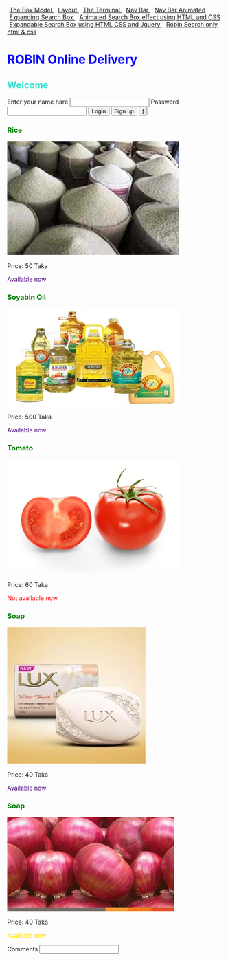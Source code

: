 <a style="padding: 5px;" href="the-box-model.html" target="blank">The Box Model  </a>
<a style="padding: 5px;" href="layout.html" target="blank">Layout  </a>
<a style="padding: 5px;" href="The Terminal.html" target="blank">The Terminal  </a>
<a style="padding: 5px;" href="My Web Site/index.html" target="blank">Nav Bar  </a>
<a style="padding: 5px;" href="My Web Site/animated.html" target="blank">Nav Bar Animated </a>
<a style="padding: 5px;" href="Expanding Search Box On Click Using Html CSS And JQuery/index - Copy.html" target="blank">Expanding Search Box </a>
<a style="padding: 5px;" href="Animated Search Box effect using HTML and CSS/Animated Search Box effect using HTML and CSS.html" target="blank">Animated Search Box effect using HTML and CSS </a>
<a style="padding: 5px;" href="Expandable Search Box using HTML CSS and Jquery/indexedit.html" target="blank">Expandable Search Box using HTML CSS and Jquery </a>
<a style="padding: 5px;" href="Robin Search only html & css/index.html" target="blank">Robin Search only html & css  </a>

<link rel="stylesheet" href='css/bootstrap.css'>
<style>
h1{
  color:blue;
}
h2{
  color:turquoise;
}
#lr{
  color:gold;
}
.av{
  color:indigo;
}
.nav{
  color:red;
}
</style>
<h1>ROBIN Online Delivery</h1>
<style>
h3{
  color:green;
}
</style>
<h2>Welcome</h2>
Enter your name hare
<input>
Password
<input type="password">
<button>Login</button>
<button class='btn btn-success'>Sign up</button>
<button type="button" class="btn btn-outline-info"><a href='https://www.facebook.com'>f</a></button>
<div><p><h3>Rice</h3><P>
  <img src='Images/Rice.jpg'/>
  <p>Price: 50 Taka<p>
  <p class='av'>Available now<p></div>
<div><p><h3>Soyabin Oil</h3><p>
  <img src='Images/Soyabin Oil.jpg'/>
  <p>Price: 500 Taka<p>
  <p class='av'>Available now<p></div>
<div>
  <h3>Tomato</h3>
  <img src='Images/Tomato.jpg'/>
  <p>Price: 60 Taka<p>
  <p class='nav'>Not available now<p>
</div>
<div>
  <h3>Soap</h3>
  <img src='Images/Soap.jpg'/>
  <p>Price: 40 Taka<p>
  <p class='av'>Available now<p>
</div>
<div>
  <h3>Soap</h3>
  <img src='Images/Onion.jpg'/>
  <p>Price: 40 Taka<p>
  <p id='lr' class='av'>Available now<p>
</div>
<p/>
Comments
<input>
